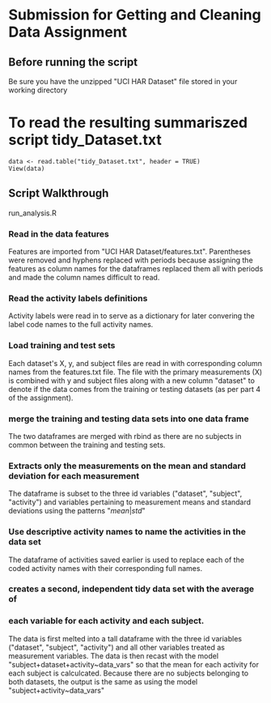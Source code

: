 # Submission for Getting and Cleaning Data Assignment

## Before running the script

Be sure you have the unzipped "UCI HAR Dataset" file stored in your working directory

# To read the resulting summariszed script tidy_Dataset.txt

```
data <- read.table("tidy_Dataset.txt", header = TRUE) 
View(data)
```

## Script Walkthrough

run_analysis.R

### Read in the data features

Features are imported from "UCI HAR Dataset/features.txt". Parentheses were removed
and hyphens replaced with periods because assigning the features as column names for
the dataframes replaced them all with periods and made the column names difficult
to read.

### Read the activity labels definitions

Activity labels were read in to serve as a dictionary for later convering the label
code names to the full activity names.

### Load training and test sets

Each dataset's X, y, and subject files are read in with corresponding column names
from the features.txt file. The file with the primary measurements (X) is combined
with y and subject files along with a new column "dataset" to denote if the data
comes from the training or testing datasets (as per part 4 of the assignment).

### merge the training and testing data sets into one data frame

The two dataframes are merged with rbind as there are no subjects in common
between the training and testing sets.

### Extracts only the measurements on the mean and standard deviation for each measurement

The dataframe is subset to the three id variables ("dataset", "subject",
"activity") and variables pertaining to measurement means and standard deviations
using the patterns "*mean*|*std*"

### Use descriptive activity names to name the activities in the data set

The dataframe of activities saved earlier is used to replace each of the
coded activity names with their corresponding full names.

### creates a second, independent tidy data set with the average of 
### each variable for each activity and each subject.

The data is first melted into a tall dataframe with the three id variables 
("dataset", "subject", "activity") and all other variables treated as measurement
variables. The data is then recast with the model "subject+dataset+activity\~data_vars"
so that the mean for each activity for each subject is calculcated. Because there
are no subjects belonging to both datasets, the output is the same as using the
model "subject+activity~data_vars"

